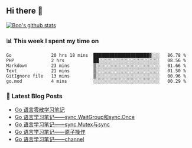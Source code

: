 ## Hi there 👋

[![Boo's github stats](https://github-readme-stats.vercel.app/api?username=0xAiKang)](https://github.com/anuraghazra/github-readme-stats)

<!-- [![Most Used Langs](https://github-readme-stats.vercel.app/api/top-langs/?username=0xAiKang)](https://github.com/anuraghazra/github-readme-stats) -->

### 📊 This week I spent my time on
<!--START_SECTION:waka-->

```text
Go               20 hrs 18 mins  █████████████████████▓░░░   86.78 %
PHP              2 hrs           ██░░░░░░░░░░░░░░░░░░░░░░░   08.56 %
Markdown         23 mins         ▒░░░░░░░░░░░░░░░░░░░░░░░░   01.66 %
Text             21 mins         ▒░░░░░░░░░░░░░░░░░░░░░░░░   01.50 %
GitIgnore file   13 mins         ▒░░░░░░░░░░░░░░░░░░░░░░░░   00.96 %
go.mod           4 mins          ░░░░░░░░░░░░░░░░░░░░░░░░░   00.29 %
```

<!--END_SECTION:waka-->

### 📕 Latest Blog Posts
<!-- BLOG-POST-LIST:START -->
- [Go 语言零散学习笔记](https://www.0x2beace.com/go-language-study-notes/)
- [Go 语言学习笔记——sync.WaitGroup和sync.Once](https://www.0x2beace.com/go-language-study-notes-sync-Mutex-and-sync-WaitGroup-and-sync-Once/)
- [Go 语言学习笔记——sync.Mutex与sync](https://www.0x2beace.com/go-language-study-notes-sync-Mutex-and-sync/)
- [Go 语言学习笔记——原子操作](https://www.0x2beace.com/go-language-study-notes-atomic-operation/)
- [Go 语言学习笔记——channel](https://www.0x2beace.com/go-language-study-notes-channel/)
<!-- BLOG-POST-LIST:END -->

